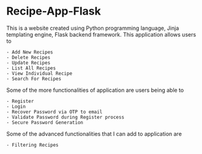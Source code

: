 # Recipe-App-Flask

This is a website created using Python programming language, Jinja templating engine, Flask backend framework. This application allows users to 

    - Add New Recipes
    - Delete Recipes
    - Update Recipes
    - List All Recipes
    - View Individual Recipe
    - Search For Recipes

Some of the more functionalities of application are users being able to 

    - Register
    - Login
    - Recover Password via OTP to email
    - Validate Password during Register process
    - Secure Password Generation

Some of the advanced functionalities that I can add to application are

    - Filtering Recipes